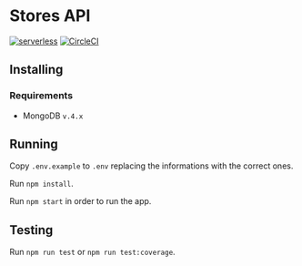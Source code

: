 # Stores API

[![serverless](http://public.serverless.com/badges/v3.svg)](http://www.serverless.com)
[![CircleCI](https://circleci.com/gh/h-vsble/stores-api/tree/master.svg?style=shield&circle-token=06387355d375bce0f9b540e45431484cb5df6875)](https://circleci.com/gh/h-vsble/stores-api/tree/master)

## Installing

### Requirements

- MongoDB `v.4.x`

## Running

Copy `.env.example` to `.env` replacing the informations with the correct ones.

Run `npm install`.

Run `npm start` in order to run the app.

## Testing

Run `npm run test` or `npm run test:coverage`.